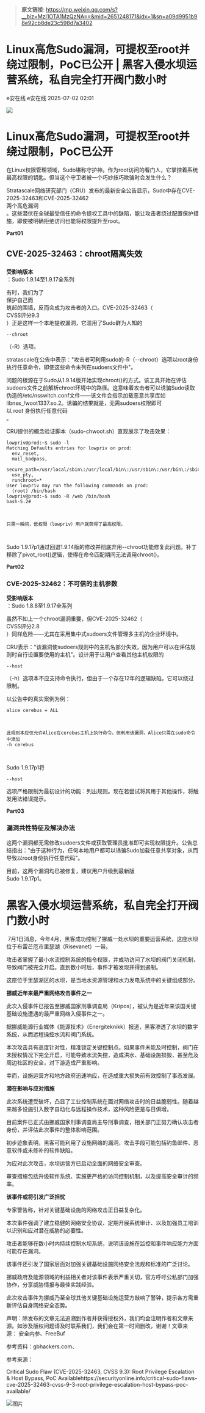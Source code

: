 > **原文链接**: https://mp.weixin.qq.com/s?__biz=MzI1OTA1MzQzNA==&mid=2651248171&idx=1&sn=a09d9951b98e92cb8de23c598d7a3402

#  Linux高危Sudo漏洞，可提权至root并绕过限制，PoC已公开 | 黑客入侵水坝运营系统，私自完全打开阀门数小时  
e安在线  e安在线   2025-07-02 02:01  
  
![](https://mmbiz.qpic.cn/sz_mmbiz_png/1Y08O57sHWiahTldalExhOyzXNMO6kcO7ULmiclhSZfg8zVMLHEMUGBu3lBjFbjib8vsYDZzplofMSC7epkHHWpibw/640?wx_fmt=png&from=appmsg "")  
# Linux高危Sudo漏洞，可提权至root并绕过限制，PoC已公开  
  
在Linux权限管理领域，Sudo堪称守护神。作为root访问的看门人，它掌控着系统最高权限的钥匙。但当这个守卫者被一个巧妙技巧欺骗时会发生什么？  
  
  
Stratascale网络研究部门（CRU）发布的最新安全公告显示，Sudo中存在CVE-2025-32463和CVE-2025-32462  
两个高危漏洞  
。这些潜伏在全球最受信任的命令提权工具中的缺陷，能让攻击者绕过配置保护措施，即使被明确拒绝访问也能将权限提升至root。  
  
  
**Part01**  
## CVE-2025-32463：chroot隔离失效  
###   
  
**受影响版本**  
：Sudo 1.9.14至1.9.17全系列  
  
  
有时，我们为了  
保护自己而  
筑起的围墙，反而会成为攻击者的入口。CVE-2025-32463（  
CVSS评分9.3  
）正是这样一个本地提权漏洞，它滥用了Sudo鲜为人知的
```
--chroot
```

  
（-R）选项。  
  
  
stratascale在公告中表示："攻击者可利用sudo的-R（--chroot）选项以root身份执行任意命令，即使这些命令未列在sudoers文件中"。  
  
  
问题的根源在于Sudo从1.9.14版开始实现chroot()的方式。该工具开始在评估sudoers文件之前解析chroot环境中的路径。这意味着攻击者可以诱骗Sudo读取伪造的/etc/nsswitch.conf文件——该文件会指示加载恶意共享库如libnss_/woot1337.so.2。诱骗的结果就是，无需sudoers权限即可  
以 root 身份执行任意代码  
。  
  
  
CRU提供的概念验证脚本（sudo-chwoot.sh）直观展示了攻击效果：  

```
lowpriv@prod:~$ sudo -l
Matching Defaults entries for lowpriv on prod:
  env_reset,
  mail_badpass,
  secure_path=/usr/local/sbin\:/usr/local/bin\:/usr/sbin\:/usr/bin\:/sbin\:/bin\:/snap/bin,
  use_pty,
  runchroot=*
User lowpriv may run the following commands on prod:
  (root) /bin/bash
lowpriv@prod:~$ sudo -R /web /bin/bash
bash-5.2#
```


```


```


```
只需一瞬间，低权限（lowpriv）用户就获得了最高权限。
```


```


```

  
Sudo 1.9.17p1通过回退1.9.14版的修改并彻底弃用--chroot功能修复此问题。补丁移除了pivot_root()逻辑，使得在命令匹配期间无法调用chroot()。  
  
  
**Part02**  
### CVE-2025-32462：不可信的主机参数  
  
  
**受影响版本**  
：Sudo 1.8.8至1.9.17全系列  
  
  
虽然不如上一个chroot漏洞重要，但CVE-2025-32462（  
CVSS评分2.8  
）同样危险——尤其在采用集中式sudoers文件管理多主机的企业环境中。  
  
  
CRU表示："该漏洞使sudoers规则中的主机名部分失效，因为用户可以在评估规则时自行设置要使用的主机"。设计用于让用户查看其他主机权限的
```
--host
```

  
（-h）选项本不应支持命令执行，但由于一个存在12年的逻辑缺陷，它可以绕过限制。  
  
  
以公告中的真实案例为例：  

```
alice cerebus = ALL
```


```


```


```
此规则本应仅允许Alice在cerebus主机上执行命令。但利用该漏洞，Alice只需在sudo命令中添加
-h cerebus
```


```


```

  
Sudo 1.9.17p1将
```
--host
```

  
选项严格限制为最初设计的功能：列出规则。现在若尝试将其用于其他操作，将触发用法错误提示。  
  
  
**Part03**  
### 漏洞共性特征及解决办法  
  
  
这两个漏洞都无需修改sudoers文件或获取管理员批准即可实现权限提升。公告总结指出："由于这种行为，任何本地用户都可以诱骗Sudo加载任意共享对象，从而导致以root身份执行任意代码"。  
  
  
目前，这两个漏洞均已被修复，建议用户升级到最新版  
Sudo 1.9.17p1。  
  
# 黑客入侵水坝运营系统，私自完全打开阀门数小时  
  
  
 7月1日消息，今年4月，黑客成功控制了挪威一处水坝的重要运营系统，这座水坝位于布雷芒厄市里瑟湖（Risevanet）一带。  
  
攻击者掌握了最小水流控制系统的指令权限，并成功访问了水坝的阀门关闭机制，导致阀门被完全开启。直到数小时后，事件才被发现并得到遏制。  
  
这座位于里瑟湖区的水坝，是当地水资源管理和水力发电系统中的关键组成部分。  
  
**挪威近年来最严重网络攻击事件之一**  
  
此次入侵事件已报告至挪威国家刑事调查局（Kripos），被认为是近年来该国关键基础设施遭遇的最严重网络入侵事件之一。  
  
据挪威能源行业媒体《能源技术》（Energiteknikk）报道，黑客渗透了水坝的数字系统，从而远程操控水流和阀门系统。  
  
本次攻击具有高度针对性，精准锁定关键控制点。如果事件未能及时控制，阀门在未授权情况下完全开启，可能导致水流失控，造成洪水、基础设施损毁，甚至危及周边社区的安全，对下游造成严重影响。  
  
幸而，设施运营方和地方政府迅速响应，在造成重大损失前有效控制了事态发展。  
  
**潜在影响与应对措施**  
  
此次系统遭受破坏，凸显了工业控制系统在面对网络攻击时的日益脆弱性。随着越来越多设施引入数字自动化与远程操作技术，这种风险更是与日俱增。  
  
目前案件已正式由挪威国家刑事调查局主导刑事调查，相关部门正努力确认攻击者身份，并评估此次事件的整体影响范围。  
  
初步迹象表明，黑客可能利用了设施网络的漏洞，攻击手段可能包括钓鱼邮件、恶意软件或未修补的软件缺陷。  
  
为应对此次攻击，水坝运营方已启动全面的网络安全审查。  
  
审查措施包括升级软件系统、实施更严格的访问控制机制，以及提高安全审计的频率。  
  
**该事件或将引发广泛担忧**  
  
专家警告称，针对关键基础设施的网络攻击正日益复杂化。  
  
本次事件强调了建立稳健的网络安全协议、定期开展系统审计、以及加强员工培训以识别和应对潜在威胁的必要性。  
  
攻击者能够在数小时内持续控制水坝系统，说明该设施在监控和事件响应能力方面可能存在漏洞。  
  
该事件还引发了国家层面对加强关键基础设施网络安全法规和标准的广泛讨论。  
  
挪威政府及能源领域的利益相关者对该事件表示严重关切，官方呼吁公私部门加强协作，分享威胁情报与最佳实践经验。  
  
此次攻击事件为挪威乃至全球其他关键基础设施运营方敲响了警钟，提示各方需重新评估自身网络安全态势。  
  
  
  
  
声明：除发布的文章无法追溯到作者并获得授权外，我们均会注明作者和文章来源。如涉及版权问题请及时联系我们，我们会在第一时间删改，谢谢！文章来源： 安全内参、FreeBuf  
  
参考资料：gbhackers.com、  
  
参考来源：  
  
Critical Sudo Flaw (CVE-2025-32463, CVSS 9.3): Root Privilege Escalation & Host Bypass, PoC Availablehttps://securityonline.info/critical-sudo-flaws-cve-2025-32463-cvss-9-3-root-privilege-escalation-host-bypass-poc-available/  
  
  
  
  
![图片](https://mmbiz.qpic.cn/sz_mmbiz_jpg/1Y08O57sHWiaM9uv5Q89hYMT8zuKQtQYuvSPy0HyyLwRShZOMcoGgoBy6qiatgDhW3UhCXGVXiaEbS8ANmZwViaMAw/640?wx_fmt=jpeg&from=appmsg&wxfrom=5&wx_lazy=1&wx_co=1&tp=wxpic "")  
  
  
